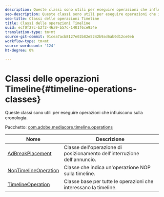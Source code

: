 ```yaml
---
description: Queste classi sono utili per eseguire operazioni che influiscono sulla cronologia.
seo-description: Queste classi sono utili per eseguire operazioni che influiscono sulla cronologia.
seo-title: Classi delle operazioni Timeline
title: Classi delle operazioni Timeline
uuid: ecf0f27c-b2f2-46a9-b57c-1401f6ce934e
translation-type: tm+mt
source-git-commit: 91cea7acb8127e02b82e5242b9ad6ab0d12ce0eb
workflow-type: tm+mt
source-wordcount: '124'
ht-degree: 0%

---
```



# Classi delle operazioni Timeline{#timeline-operations-classes}

Queste classi sono utili per eseguire operazioni che influiscono sulla cronologia.

Pacchetto: [com.adobe.mediacore.timeline.operations](https://help.adobe.com/en_US/primetime/api/psdk/asdoc-dhls_1.4/com/adobe/mediacore/timeline/operations/package-detail.html)

| Nome | Descrizione |
|---|---|
| [AdBreakPlacement](https://help.adobe.com/en_US/primetime/api/psdk/asdoc-dhls_1.4/com/adobe/mediacore/timeline/operations/AdBreakPlacement.html) | Classe dell&#39;operazione di posizionamento dell&#39;interruzione dell&#39;annuncio. |
| [NopTimelineOperation](https://help.adobe.com/en_US/primetime/api/psdk/asdoc-dhls_1.4/com/adobe/mediacore/timeline/operations/NopTimelineOperation.html) | Classe che indica un&#39;operazione NOP sulla timeline. |
| [TimelineOperation](https://help.adobe.com/en_US/primetime/api/psdk/asdoc-dhls_1.4/com/adobe/mediacore/timeline/operations/TimelineOperation.html) | Classe base per tutte le operazioni che interessano la timeline. |